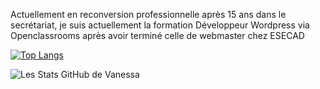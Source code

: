 Actuellement en reconversion professionnelle après 15 ans dans le secrétariat, je suis actuellement la formation Développeur Wordpress via Openclassrooms après avoir terminé celle de webmaster chez ESECAD

[![Top Langs](https://github-readme-stats.vercel.app/api/top-langs/?username=VanessaFauvet&layout=compact&theme=dracula)](https://github.com/VanessaFauvet/github-readme-stats)

![Les Stats GitHub de Vanessa](https://github-readme-stats.vercel.app/api?username=VanessaFauvet&show_icons=true&theme=dracula)
